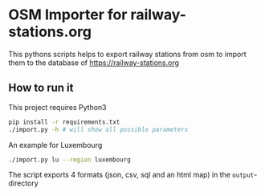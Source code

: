 # OSM Importer for railway-stations.org

This pythons scripts helps to export railway stations from osm to import them to the database of https://railway-stations.org

## How to run it
This project requires Python3
```bash
pip install -r requirements.txt
./import.py -h # will show all possible parameters
```
An example for Luxembourg
```bash
./import.py lu --region luxembourg
```
The script exports 4 formats (json, csv, sql and an html map) in the `output`-directory



